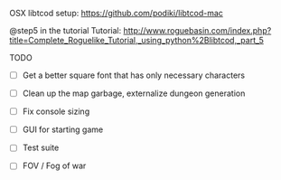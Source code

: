 OSX libtcod setup: https://github.com/podiki/libtcod-mac

@step5 in the tutorial
Tutorial: http://www.roguebasin.com/index.php?title=Complete_Roguelike_Tutorial,_using_python%2Blibtcod,_part_5

TODO
- [ ] Get a better square font that has only necessary characters
- [ ] Clean up the map garbage, externalize dungeon generation
- [ ] Fix console sizing
- [ ] GUI for starting game
- [ ] Test suite
- [ ] FOV / Fog of war

